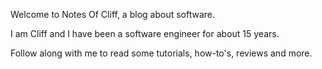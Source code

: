 Welcome to Notes Of Cliff, a blog about software.

I am Cliff and I have been a software engineer for about 15 years.

Follow along with me to read some tutorials, how-to's, reviews and more.

